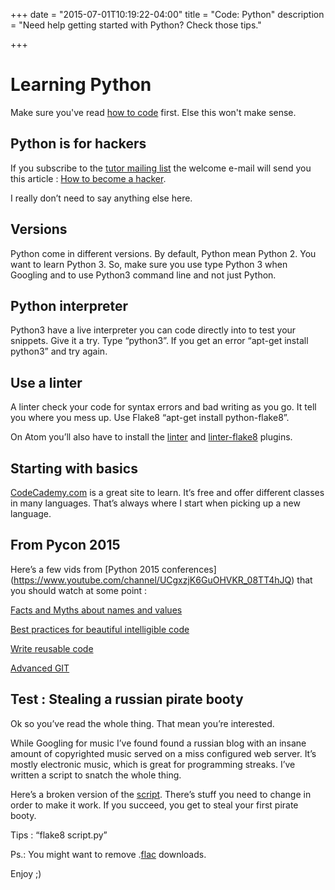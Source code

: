 +++
date = "2015-07-01T10:19:22-04:00"
title = "Code: Python"
description = "Need help getting started with Python? Check those tips."

+++

# Learning Python

Make sure you've read [how to code](/howto/code/) first. Else this won't make sense.

## Python is for hackers

If you subscribe to the [tutor mailing list](https://mail.python.org/mailman/listinfo/tutor) the welcome e-mail will send you this article : [How to become a hacker](http://www.catb.org/~esr/faqs/hacker-howto.html).

I really don’t need to say anything else here.

## Versions

Python come in different versions. By default, Python mean Python 2. You want to learn Python 3. So, make sure you use type Python 3 when Googling and to use Python3 command line and not just Python.

## Python interpreter

Python3 have a live interpreter you can code directly into to test your snippets. Give it a try. Type “python3”. If you get an error “apt-get install python3” and try again.

## Use a linter

A linter check your code for syntax errors and bad writing as you go. It tell you where you mess up. Use Flake8 “apt-get install python-flake8”.

On Atom you’ll also have to install the [linter](https://github.com/AtomLinter/Linter) and [linter-flake8](https://atom.io/packages/linter-flake8) plugins.

## Starting with basics

[CodeCademy.com](http://www.codecademy.com/) is a great site to learn. It’s free and offer different classes in many languages. That’s always where I start when picking up a new language.

## From Pycon 2015

Here’s a few vids from [Python 2015 conferences] (https://www.youtube.com/channel/UCgxzjK6GuOHVKR_08TT4hJQ) that you should watch at some point :

[Facts and Myths about names and values](https://www.youtube.com/watch?v=_AEJHKGk9ns)

[Best practices for beautiful intelligible code](https://www.youtube.com/watch?v=wf-BqAjZb8M)

[Write reusable code](https://www.youtube.com/watch?v=r9cnHO15YgU)

[Advanced GIT](https://www.youtube.com/watch?v=4EOZvow1mk4)

## Test : Stealing a russian pirate booty

Ok so you’ve read the whole thing. That mean you’re interested.

While Googling for music I’ve found found a russian blog with an insane amount of copyrighted music served on a miss configured web server. It’s mostly electronic music, which is great for programming streaks. I’ve written a script to snatch the whole thing.

Here’s a broken version of the [script](https://www.cyberguerrilla.org/paste/?5fdbaa821d424280#4gzGpJAvff9MeYBiuMOLj408cRBnLLwxrSDXkcSMEYM=). There’s stuff you need to change in order to make it work. If you succeed, you get to steal your first pirate booty.

Tips : “flake8 script.py”

Ps.: You might want to remove .[flac](https://en.wikipedia.org/wiki/FLAC) downloads.

Enjoy ;)
